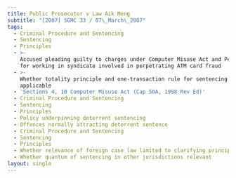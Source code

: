 ```yaml
---
title: Public Prosecutor v Law Aik Meng
subtitle: "[2007] SGHC 33 / 07\_March\_2007"
tags:
  - Criminal Procedure and Sentencing
  - Sentencing
  - Principles
  - >-
    Accused pleading guilty to charges under Computer Misuse Act and Penal Code
    for working in syndicate involved in perpetrating ATM card fraud
  - >-
    Whether totality principle and one-transaction rule for sentencing
    applicable
  - 'Sections 4, 10 Computer Misuse Act (Cap 50A, 1998 Rev Ed)'
  - Criminal Procedure and Sentencing
  - Sentencing
  - Principles
  - Policy underpinning deterrent sentencing
  - Offences normally attracting deterrent sentence
  - Criminal Procedure and Sentencing
  - Sentencing
  - Principles
  - Whether relevance of foreign case law limited to clarifying principles only
  - Whether quantum of sentencing in other jurisdictions relevant
layout: single
---
```


